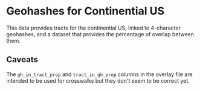 # Geohashes for Continential US

This data provides tracts for the continential US, linked to 
4-character geohashes, and a dataset that provides the 
percentage of overlap between them. 

## Caveats

The `gh_in_tract_prop` and  `tract_in_gh_prop` columns in the overlay
file are intended to be used for crosswalks but they don't seem 
to be correct yet. 
